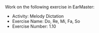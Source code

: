 Work on the following exercise in EarMaster:
- Activity: Melody Dictation
- Exercise Name: Do, Re, Mi, Fa, So
- Exercise Number: 1.10
